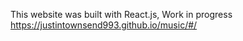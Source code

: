 This website was built with React.js, Work in progress
https://justintownsend993.github.io/music/#/
